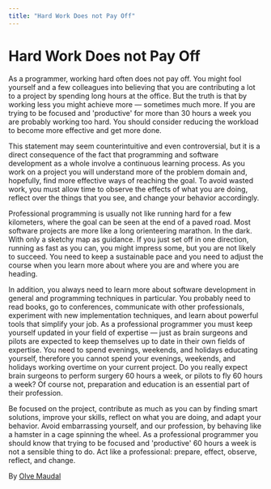 ```yaml
---
title: "Hard Work Does not Pay Off"
---
```


# Hard Work Does not Pay Off

As a programmer, working hard often does not pay off. You might fool yourself and a few colleagues into believing that you are contributing a lot to a project by spending long hours at the office. But the truth is that by working less you might achieve more — sometimes much more. If you are trying to be focused and 'productive' for more than 30 hours a week you are probably working too hard. You should consider reducing the workload to become more effective and get more done.

This statement may seem counterintuitive and even controversial, but it is a direct consequence of the fact that programming and software development as a whole involve a continuous learning process. As you work on a project you will understand more of the problem domain and, hopefully, find more effective ways of reaching the goal. To avoid wasted work, you must allow time to observe the effects of what you are doing, reflect over the things that you see, and change your behavior accordingly.

Professional programming is usually not like running hard for a few kilometers, where the goal can be seen at the end of a paved road. Most software projects are more like a long orienteering marathon. In the dark. With only a sketchy map as guidance. If you just set off in one direction, running as fast as you can, you might impress some, but you are not likely to succeed. You need to keep a sustainable pace and you need to adjust the course when you learn more about where you are and where you are heading.

In addition, you always need to learn more about software development in general and programming techniques in particular. You probably need to read books, go to conferences, communicate with other professionals, experiment with new implementation techniques, and learn about powerful tools that simplify your job. As a professional programmer you must keep yourself updated in your field of expertise — just as brain surgeons and pilots are expected to keep themselves up to date in their own fields of expertise. You need to spend evenings, weekends, and holidays educating yourself, therefore you cannot spend your evenings, weekends, and holidays working overtime on your current project. Do you really expect brain surgeons to perform surgery 60 hours a week, or pilots to fly 60 hours a week? Of course not, preparation and education is an essential part of their profession.

Be focused on the project, contribute as much as you can by finding smart solutions, improve your skills, reflect on what you are doing, and adapt your behavior. Avoid embarrassing yourself, and our profession, by behaving like a hamster in a cage spinning the wheel. As a professional programmer you should know that trying to be focused and 'productive' 60 hours a week is not a sensible thing to do. Act like a professional: prepare, effect, observe, reflect, and change.

By [Olve Maudal](http://programmer.97things.oreilly.com/wiki/index.php/Olve_Maudal)
